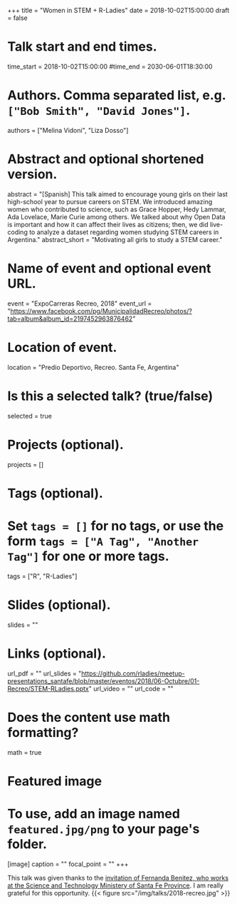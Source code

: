 +++
  title = "Women in STEM + R-Ladies"
  date = 2018-10-02T15:00:00
  draft = false
  
  # Talk start and end times.
  time_start = 2018-10-02T15:00:00
  #time_end = 2030-06-01T18:30:00
  
  # Authors. Comma separated list, e.g. `["Bob Smith", "David Jones"]`.
  authors = ["Melina Vidoni", "Liza Dosso"]
  
  # Abstract and optional shortened version.
  abstract = "[Spanish] This talk aimed to encourage young girls on their last high-school year to pursue careers on STEM. We introduced amazing women who contributed to science, such as Grace Hopper, Hedy Lammar, Ada Lovelace, Marie Curie among others. We talked about why Open Data is important and how it can affect their lives as citizens; then, we did live-coding to analyze a dataset regarding women studying STEM careers in Argentina."
  abstract_short = "Motivating all girls to study a STEM career."
  
  # Name of event and optional event URL.
  event = "ExpoCarreras Recreo, 2018"
  event_url = "https://www.facebook.com/pg/MunicipalidadRecreo/photos/?tab=album&album_id=2197452963876462"
  
  # Location of event.
  location = "Predio Deportivo, Recreo. Santa Fe, Argentina"
  
  # Is this a selected talk? (true/false)
  selected = true
  
  # Projects (optional).
  projects = []
  
  # Tags (optional).
  #   Set `tags = []` for no tags, or use the form `tags = ["A Tag", "Another Tag"]` for one or more tags.
  tags = ["R", "R-Ladies"]
  
  # Slides (optional).
  slides = ""
  
  # Links (optional).
  url_pdf = ""
  url_slides = "https://github.com/rladies/meetup-presentations_santafe/blob/master/eventos/2018/06-Octubre/01-Recreo/STEM-RLadies.pptx"
  url_video = ""
  url_code = ""
  
  # Does the content use math formatting?
  math = true
  
  # Featured image
  # To use, add an image named `featured.jpg/png` to your page's folder. 
  [image]
  caption = ""
  focal_point = ""
+++

This talk was given thanks to the [invitation of Fernanda Benitez, who works at the Science and Technology Ministery of Santa Fe Province](https://www.facebook.com/RLadiesSantaFe/notifications/?section=activity_feed&subsection=mention&ref=notif&target_story=S%3A_I778673005598840%3A1587650938034372). I am really grateful for this opportunity.
{{< figure src="/img/talks/2018-recreo.jpg" >}}    

